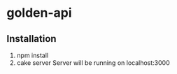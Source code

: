 # golden-api

Installation
------------

1. npm install
2. cake server
  Server will be running on localhost:3000